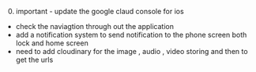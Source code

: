 0. important - update the google claud console for ios
* check the naviagtion through out the application
* add a notification system to send notification to the phone screen both lock and home screen
* need to add cloudinary for the image , audio , video storing and then to get the urls